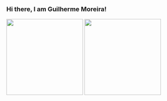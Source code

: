 ### Hi there, I am Guilherme Moreira!

<!--
**Hydro-GMVB/Hydro-GMVB** is a ✨ _special_ ✨ repository because its `README.md` (this file) appears on your GitHub profile.

Here are some ideas to get you started:

🔭 Currently working on Cloud Computing with Spectra Systems
🌱 I’m currently learning 🌱
HTML
CSS5
- 👯 I’m looking to collaborate on ...
- 🤔 I’m looking for help with ...
- 💬 Ask me about ...
- 📫 How to reach me: ...
- 😄 Pronouns: ...
- ⚡ Fun fact: ...
-->
<div>
  <img height="200cm" src="https://github-readme-stats.vercel.app/api?username=Hydro-GMVB&show_icons=true&theme=dark&include_all_commits=true&count_private=true"/>
  <img height="200cm" src="https://github-readme-stats.vercel.app/api/top-langs/?username=Hydro-GMVB&layout=compact&langs_count=16&theme=dark"/>
</div>
